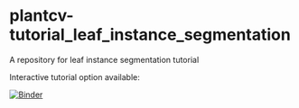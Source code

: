 # plantcv-tutorial_leaf_instance_segmentation
A repository for leaf instance segmentation tutorial

Interactive tutorial option available:

[![Binder](https://mybinder.org/badge.svg)](https://mybinder.org/v2/gh/danforthcenter/plantcv-tutorial_leaf_instance_segmentation/master?filepath=doc_leaf_instance_segmentation.ipynb)
